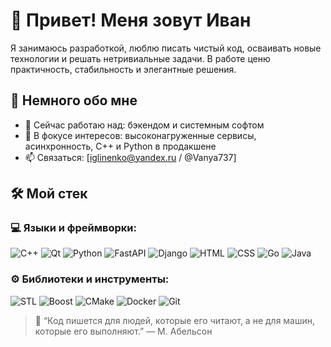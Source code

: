 # 👋 Привет! Меня зовут Иван


Я занимаюсь разработкой, люблю писать чистый код, осваивать новые технологии и решать нетривиальные задачи. В работе ценю практичность, стабильность и элегантные решения.

## 🚀 Немного обо мне

- 🔭 Сейчас работаю над: бэкендом и системным софтом
- 🌱 В фокусе интересов: высоконагруженные сервисы, асинхронность, C++ и Python в продакшене
- 📫 Связаться: [iglinenko@yandex.ru / @Vanya737]


## 🛠️ Мой стек

### 💻 Языки и фреймворки:
![C++](https://img.shields.io/badge/-C++-00599C?style=flat-square&logo=c%2B%2B&logoColor=white)
![Qt](https://img.shields.io/badge/-Qt-41CD52?style=flat-square&logo=qt)
![Python](https://img.shields.io/badge/-Python-3776AB?style=flat-square&logo=python&logoColor=white)
![FastAPI](https://img.shields.io/badge/-FastAPI-009688?style=flat-square&logo=fastapi&logoColor=white)
![Django](https://img.shields.io/badge/-Django-092E20?style=flat-square&logo=django&logoColor=white)
![HTML](https://img.shields.io/badge/-HTML-ef652a?style=flat-square&logo=html5&logoColor=white)
![CSS](https://img.shields.io/badge/-CSS-2965f1?style=flat-square&logo=css3&logoColor=white)
![Go](https://img.shields.io/badge/-Go-00ADD8?style=flat-square&logo=go&logoColor=white)
![Java](https://img.shields.io/badge/-Java-007396?style=flat-square&logo=java&logoColor=white)



### ⚙️ Библиотеки и инструменты:
![STL](https://img.shields.io/badge/-STL-00599C?style=flat-square&logo=c%2B%2B&logoColor=white)
![Boost](https://img.shields.io/badge/-Boost-0082C9?style=flat-square)
![CMake](https://img.shields.io/badge/-CMake-064F8C?style=flat-square&logo=cmake)
![Docker](https://img.shields.io/badge/-Docker-2496ED?style=flat-square&logo=docker&logoColor=white)
![Git](https://img.shields.io/badge/-Git-F05032?style=flat-square&logo=git&logoColor=white)


> 🧠 “Код пишется для людей, которые его читают, а не для машин, которые его выполняют.” — М. Абельсон
